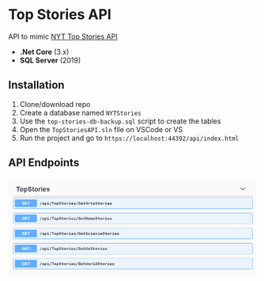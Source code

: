 # Top Stories API

API to mimic [NYT Top Stories API]("https://developer.nytimes.com/docs/top-stories-product/1/overview")

- **.Net Core** (3.x)
- **SQL Server** (2019)

## Installation

1. Clone/download repo
2. Create a database named `NYTStories`
3. Use the `top-stories-db-backup.sql` script to create the tables
4. Open the `TopStoriesAPI.sln` file on VSCode or VS
5. Run the project and go to `https://localhost:44392/api/index.html`

## API Endpoints

<img src="endpoints.png" alt="endpoints" />
